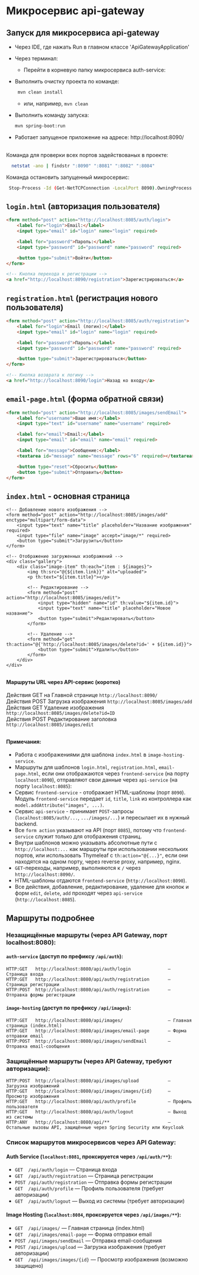 # Микросервис api-gateway
## Запуск для микросервиса api-gateway

- Через IDE, где нажать Run в главном классе 'ApiGatewayApplication'
- Через терминал:
    - Перейти в корневую папку микросервиса auth-service:

- Выполнить очистку проекта по команде:

  ```bash
   mvn clean install
  ```

    - или, например, ``` mvn clean ```

- Выполнить команду запуска:
  ```bash    
  mvn spring-boot:run
  ```
- Работает запущеное приложение на адресе:
  http://localhost:8090/ <br><br>



Команда для проверки всех портов задействованых в проекте:
```bash
  netstat -ano | findstr ":8090" ":8081" ":8082" ":8084"
  ```
Команда остановить запущенный микросервис:
  ```bash
   Stop-Process -Id (Get-NetTCPConnection -LocalPort 8090).OwningProcess -Force
  ```

## `login.html` (авторизация пользователя)

```html
<form method="post" action="http://localhost:8085/auth/login">
    <label for="login">Email:</label>
    <input type="email" id="login" name="login" required>

    <label for="password">Пароль:</label>
    <input type="password" id="password" name="password" required>

    <button type="submit">Войти</button>
</form>

<!-- Кнопка перехода к регистрации -->
<a href="http://localhost:8090/registration">Зарегистрироваться</a>
```


## `registration.html` (регистрация нового пользователя)

```html
<form method="post" action="http://localhost:8085/auth/registration">
    <label for="login">Email (логин):</label>
    <input type="email" id="login" name="login" required>

    <label for="password">Пароль:</label>
    <input type="password" id="password" name="password" required>

    <button type="submit">Зарегистрироваться</button>
</form>

<!-- Кнопка возврата к логину -->
<a href="http://localhost:8090/login">Назад ко входу</a>
```



## `email-page.html` (форма обратной связи)

```html
<form method="post" action="http://localhost:8085/images/sendEmail">
    <label for="username">Ваше имя:</label>
    <input type="text" id="username" name="username" required>

    <label for="email">Email:</label>
    <input type="email" id="email" name="email" required>

    <label for="message">Сообщение:</label>
    <textarea id="message" name="message" rows="6" required></textarea>

    <button type="reset">Сбросить</button>
    <button type="submit">Отправить</button>
</form>
```


## `index.html` - основная страница

```
<!-- Добавление нового изображения -->
<form method="post" action="http://localhost:8085/images/add" enctype="multipart/form-data">
    <input type="text" name="title" placeholder="Название изображения" required>
    <input type="file" name="image" accept="image/*" required>
    <button type="submit">Загрузить</button>
</form>

<!-- Отображение загруженных изображений -->
<div class="gallery">
    <div class="image-item" th:each="item : ${images}">
        <img th:src="@{${item.link}}" alt="uploaded">
        <p th:text="${item.title}"></p>

        <!-- Редактирование -->
        <form method="post" action="http://localhost:8085/images/edit">
            <input type="hidden" name="id" th:value="${item.id}">
            <input type="text" name="title" placeholder="Новое название">
            <button type="submit">Редактировать</button>
        </form>

        <!-- Удаление -->
        <form method="get" th:action="@{'http://localhost:8085/images/delete?id=' + ${item.id}}">
            <button type="submit">Удалить</button>
        </form>
    </div>
</div>
```


##
#### Маршруты URL через API-сервис (коротко)

Действия GET на Главной странице `http://localhost:8090/` <br>
Действия POST Загрузка изображения `http://localhost:8085/images/add` <br>
Действия GET Удаление изображения `http://localhost:8085/images/delete?id=ID` <br>
Действия POST Редактирование заголовка `http://localhost:8085/images/edit` <br>


##
#### Примечания:

- Работа с изображениями для шаблона `index.html` в `image-hosting-service`.
- Маршруты для шаблонов `login.html`, `registration.html`, `email-page.html`, если они отображаются через `frontend-service` (на порту `localhost:8090`), отправляют свои данные через `api-service` (на порту `localhost:8085`):
- Сервис `frontend-service` - отображает HTML-шаблоны (порт `8090`). Модуль `frontend-service` передает `id`, `title`, `link` из контроллера как `model.addAttribute("images", ...)`.
- Сервис `api-service` - принимает `POST`-запросы (`localhost:8085/auth/...`, `.../images/...`) и пересылает их в нужный backend.
- Все `form action` указывают на API (порт `8085`), потому что `frontend-service` служит только для отображения страниц.
- Внутри шаблонов можно указывать абсолютные пути с `http://localhost:...` как маршруты при использовании нескольких портов, или использовать Thymeleaf с `th:action="@{...}"`, если они находятся на одном порту, через reverse proxy, например, nginx.
- `GET`-переходы, например, выполняются к `/` через `http://localhost:8090/`.
- HTML-шаблоны отдаются `frontend-service` (`http://localhost:8090`).
- Все действия, добавление, редактирование, удаление для кнопок и форм `edit`, `delete`, `add` проходят через `api-service` (`http://localhost:8085`).

## Маршруты подробнее

### Незащищённые маршруты (через API Gateway, порт localhost:8080):

#### `auth-service` (доступ по префиксу `/api/auth`):
```
HTTP:GET   http://localhost:8080/api/auth/login              — Страница входа
HTTP:GET   http://localhost:8080/api/auth/registration       — Страница регистрации
HTTP:POST  http://localhost:8080/api/auth/registration       — Отправка формы регистрации
```

#### `image-hosting` (доступ по префиксу `/api/images`):
```
HTTP:GET   http://localhost:8080/api/images/                 — Главная страница (index.html)
HTTP:GET   http://localhost:8080/api/images/email-page       — Форма отправки email
HTTP:POST  http://localhost:8080/api/images/sendEmail        — Отправка email-сообщения
```

### Защищённые маршруты (через API Gateway, требуют авторизации):
```
HTTP:POST  http://localhost:8080/api/images/upload           — Загрузка изображений
HTTP:GET   http://localhost:8080/api/images/images/{id}      — Просмотр изображения
HTTP:GET   http://localhost:8080/api/auth/profile            — Профиль пользователя
HTTP:GET   http://localhost:8080/api/auth/logout             — Выход из системы
HTTP:ANY   http://localhost:8080/api/**                      — Остальные вызовы API, защищённые через Spring Security или Keycloak
```

### Список маршрутов микросервисов через API Gateway:

#### Auth Service (`localhost:8081`, проксируется через `/api/auth/**`):

* `GET  /api/auth/login` — Страница входа
* `GET  /api/auth/registration` — Страница регистрации
* `POST /api/auth/registration` — Отправка формы регистрации
* `GET  /api/auth/profile` — Профиль пользователя (требует авторизации)
* `GET  /api/auth/logout` — Выход из системы (требует авторизации)



#### Image Hosting (`localhost:8084`, проксируется через `/api/images/**`):

* `GET  /api/images/` — Главная страница (index.html)
* `GET  /api/images/email-page` — Форма отправки email
* `POST /api/images/sendEmail` — Отправка email-сообщения
* `POST /api/images/upload` — Загрузка изображения (требует авторизации)
* `GET  /api/images/images/{id}` — Просмотр изображения (возможно защищено)


